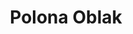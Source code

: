 ---
SICRIS: 15295
draft: false
fixName: polona_oblak
lab: Laboratory for Mathematical Methods in Computer and Information Science
labPos: Laboratory Member
location: R2.09 - Kabinet
mailInfo: polona.oblak@fri.uni-lj.si
officeHours: null
profName: Assoc. Prof. Polona Oblak, PhD
profTitle: Associate Professor
telephoneInfo: null
title: Polona Oblak
---